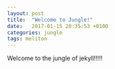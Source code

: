 ```yaml
---
layout: post
title:  "Welcome to Jungle!"
date:   2017-01-15 20:35:53 +0100
categories: jungle
tags: meliton
---
```

Welcome to the jungle of jekyll!!!!!

